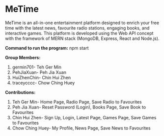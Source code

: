 # MeTime

MeTime is an all-in-one entertainment platform designed to enrich your free time with the latest news, favourite radio stations, engaging books, and interactive games. This platform is developed using the Web API concept with the framework of MERN stack (MongoDB, Express, React and Node.js). 

**Command to run the program:** npm start

**Group Members:**

1. germin701- Teh Ger Min
2. PehJiaXuan- Peh Jia Xuan
3. HuiZhenChin- Chin Hui Zhen
4. traceycccc- Chow Ching Huey

**Contributions:**
1. Teh Ger Min- Home Page, Radio Page, Save Radio to Favourites
2. Peh Jia Xuan- Reset Password (Login), Books Page, Save Book to Favourites
3. Chin Hui Zhen- Sign Up, Login, Latest Page, Games Page, Save Games to Favourites
4. Chow Ching Huey- My Profile, News Page, Save News to Favourites

